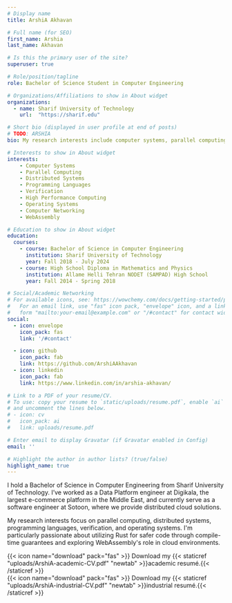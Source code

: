 ```yaml
---
# Display name
title: ArshiA Akhavan

# Full name (for SEO)
first_name: Arshia
last_name: Akhavan

# Is this the primary user of the site?
superuser: true

# Role/position/tagline
role: Bachelor of Science Student in Computer Engineering

# Organizations/Affiliations to show in About widget
organizations:
  - name: Sharif University of Technology
    url:  "https://sharif.edu"

# Short bio (displayed in user profile at end of posts)
# TODO: ARSHIA
bio: My research interests include computer systems, parallel computing and distributed systems, programming languages and verification, high performance computing, operating systems, computer architecture, and software engineering.

# Interests to show in About widget
interests:
    - Computer Systems
    - Parallel Computing
    - Distributed Systems
    - Programming Languages
    - Verification
    - High Performance Computing
    - Operating Systems
    - Computer Networking
    - WebAssembly

# Education to show in About widget
education:
  courses:
    - course: Bachelor of Science in Computer Engineering
      institution: Sharif University of Technology
      year: Fall 2018 - July 2024
    - course: High School Diploma in Mathematics and Physics
      institution: Allame Helli Tehran NODET (SAMPAD) High School
      year: Fall 2014 - Spring 2018

# Social/Academic Networking
# For available icons, see: https://wowchemy.com/docs/getting-started/page-builder/#icons
#   For an email link, use "fas" icon pack, "envelope" icon, and a link in the
#   form "mailto:your-email@example.com" or "/#contact" for contact widget.
social:
  - icon: envelope
    icon_pack: fas
    link: '/#contact'

  - icon: github
    icon_pack: fab
    link: https://github.com/ArshiAAkhavan
  - icon: linkedin
    icon_pack: fab
    link: https://www.linkedin.com/in/arshia-akhavan/

# Link to a PDF of your resume/CV.
# To use: copy your resume to `static/uploads/resume.pdf`, enable `ai` icons in `params.yaml`,
# and uncomment the lines below.
# - icon: cv
#   icon_pack: ai
#   link: uploads/resume.pdf

# Enter email to display Gravatar (if Gravatar enabled in Config)
email: ''

# Highlight the author in author lists? (true/false)
highlight_name: true
---
```


I hold a Bachelor of Science in Computer Engineering from Sharif University of Technology.
I’ve worked as a Data Platform engineer at Digikala, the largest e-commerce platform in the Middle East,
and currently serve as a software engineer at Sotoon, where we provide distributed cloud solutions.

My research interests focus on parallel computing, distributed systems, programming languages, verification, and operating systems.
I'm particularly passionate about utilizing Rust for safer code through compile-time guarantees and exploring WebAssembly's role in cloud environments.

{{< icon name="download" pack="fas" >}} Download my {{< staticref "uploads/ArshiA-academic-CV.pdf" "newtab" >}}academic resumé.{{< /staticref >}}
</br>
{{< icon name="download" pack="fas" >}} Download my {{< staticref "uploads/ArshiA-industrial-CV.pdf" "newtab" >}}industrial resumé.{{< /staticref >}}
